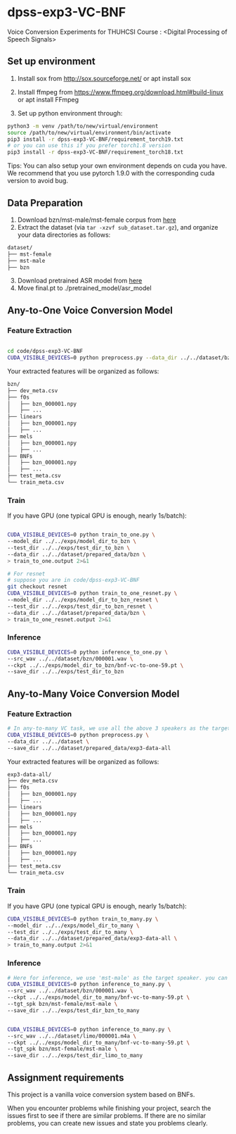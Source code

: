 # dpss-exp3-VC-BNF
Voice Conversion Experiments for THUHCSI Course : &lt;Digital Processing of Speech Signals>


## Set up environment

1. Install sox from http://sox.sourceforge.net/ or apt install sox

2. Install ffmpeg from https://www.ffmpeg.org/download.html#build-linux or apt install FFmpeg

3. Set up python environment through:
```bash
python3 -m venv /path/to/new/virtual/environment
source /path/to/new/virtual/environment/bin/activate
pip3 install -r dpss-exp3-VC-BNF/requirement_torch19.txt
# or you can use this if you prefer torch1.8 version
pip3 install -r dpss-exp3-VC-BNF/requirement_torch18.txt
```
Tips: You can also setup your own environment depends on cuda you have.
We recommend that you use pytorch 1.9.0 with the corresponding cuda version to avoid bug.
## Data Preparation
1. Download bzn/mst-male/mst-female corpus from [here](https://cloud.tsinghua.edu.cn/f/c8f3614b438b4c94984e/)
2. Extract the dataset (via `tar -xzvf sub_dataset.tar.gz`), and organize your data directories as follows:
```bash
dataset/
├── mst-female
├── mst-male
├── bzn
```
3. Download pretrained ASR model from [here](https://cloud.tsinghua.edu.cn/f/6e02e07b74864e80ab2f/)
4. Move final.pt to ./pretrained_model/asr_model



## Any-to-One Voice Conversion Model

### Feature Extraction

```bash

cd code/dpss-exp3-VC-BNF 
CUDA_VISIBLE_DEVICES=0 python preprocess.py --data_dir ../../dataset/bzn --save_dir ../../dataset/prepared_data/bzn

```

Your extracted features will be organized as follows:
```bash
bzn/
├── dev_meta.csv
├── f0s
│   ├── bzn_000001.npy
│   ├── ...
├── linears
│   ├── bzn_000001.npy
│   ├── ...
├── mels
│   ├── bzn_000001.npy
│   ├── ...
├── BNFs
│   ├── bzn_000001.npy
│   ├── ...
├── test_meta.csv
└── train_meta.csv
```


### Train

If you have GPU (one typical GPU is enough, nearly 1s/batch):
```bash

CUDA_VISIBLE_DEVICES=0 python train_to_one.py \
--model_dir ../../exps/model_dir_to_bzn \
--test_dir ../../exps/test_dir_to_bzn \
--data_dir ../../dataset/prepared_data/bzn \
> train_to_one.output 2>&1

# For resnet 
# suppose you are in code/dpss-exp3-VC-BNF
git checkout resnet
CUDA_VISIBLE_DEVICES=0 python train_to_one_resnet.py \
--model_dir ../../exps/model_dir_to_bzn_resnet \
--test_dir ../../exps/test_dir_to_bzn_resnet \
--data_dir ../../dataset/prepared_data/bzn \
> train_to_one_resnet.output 2>&1

```

### Inference

```bash
CUDA_VISIBLE_DEVICES=0 python inference_to_one.py \
--src_wav ../../dataset/bzn/000001.wav \
--ckpt ../../exps/model_dir_to_bzn/bnf-vc-to-one-59.pt \
--save_dir ../../exps/test_dir_to_bzn
```


## Any-to-Many Voice Conversion Model

### Feature Extraction

```bash
# In any-to-many VC task, we use all the above 3 speakers as the target speaker set.
CUDA_VISIBLE_DEVICES=0 python preprocess.py \
--data_dir ../../dataset \
--save_dir ../../dataset/prepared_data/exp3-data-all

```

Your extracted features will be organized as follows:
```bash
exp3-data-all/
├── dev_meta.csv
├── f0s
│   ├── bzn_000001.npy
│   ├── ...
├── linears
│   ├── bzn_000001.npy
│   ├── ...
├── mels
│   ├── bzn_000001.npy
│   ├── ...
├── BNFs
│   ├── bzn_000001.npy
│   ├── ...
├── test_meta.csv
└── train_meta.csv
```

### Train

If you have GPU (one typical GPU is enough, nearly 1s/batch):
```bash
CUDA_VISIBLE_DEVICES=0 python train_to_many.py \
--model_dir ../../exps/model_dir_to_many \
--test_dir ../../exps/test_dir_to_many \
--data_dir ../../dataset/prepared_data/exp3-data-all \
> train_to_many.output 2>&1 

```
### Inference

```bash
# Here for inference, we use 'mst-male' as the target speaker. you can change the tgt_spk argument to any of the above 3 speakers. 
CUDA_VISIBLE_DEVICES=0 python inference_to_many.py \
--src_wav ../../dataset/bzn/000001.wav \
--ckpt ../../exps/model_dir_to_many/bnf-vc-to-many-59.pt \
--tgt_spk bzn/mst-female/mst-male \
--save_dir ../../exps/test_dir_bzn_to_many


CUDA_VISIBLE_DEVICES=0 python inference_to_many.py \
--src_wav ../../dataset/limo/000001.m4a \
--ckpt ../../exps/model_dir_to_many/bnf-vc-to-many-59.pt \
--tgt_spk bzn/mst-female/mst-male \
--save_dir ../../exps/test_dir_limo_to_many
```


## Assignment requirements
This project is a vanilla voice conversion system based on BNFs. 

When you encounter problems while finishing your project, search the issues first to see if there are similar problems. If there are no similar problems, you can create new issues and state you problems clearly.
